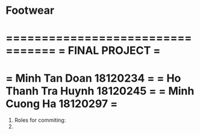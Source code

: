 # Footwear
=================================
=         FINAL PROJECT         =
=================================
= Minh Tan Doan        18120234 =
= Ho Thanh Tra Huynh   18120245 =
= Minh Cuong Ha        18120297 =
=================================

1. Roles for commiting:
2.
